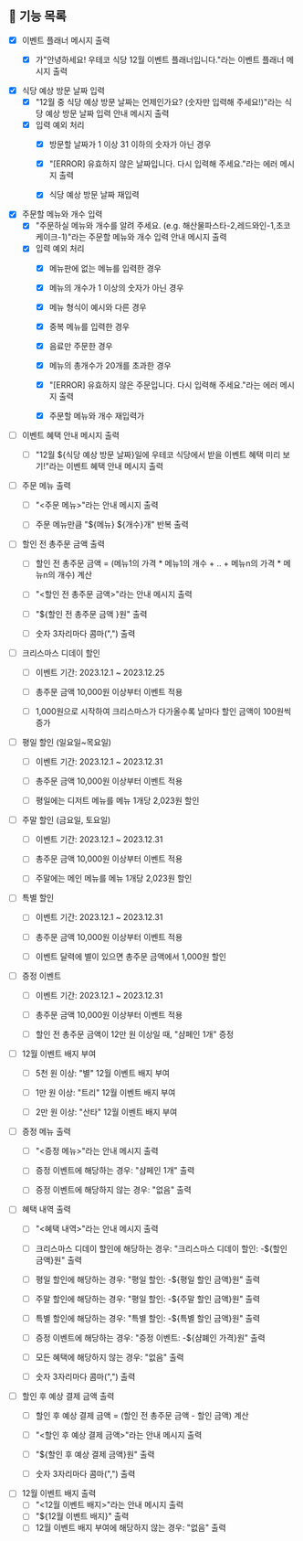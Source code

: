 ## 🚀 기능 목록

- [x] 이벤트 플래너 메시지 출력
    - [x] 가"안녕하세요! 우테코 식당 12월 이벤트 플래너입니다."라는 이벤트 플래너 메시지 출력


- [x] 식당 예상 방문 날짜 입력
    - [x] "12월 중 식당 예상 방문 날짜는 언제인가요? (숫자만 입력해 주세요!)"라는 식당 예상 방문 날짜 입력 안내 메시지 출력
    - [x] 입력 예외 처리
        - [x] 방문할 날짜가 1 이상 31 이하의 숫자가 아닌 경우
        - [x] "[ERROR] 유효하지 않은 날짜입니다. 다시 입력해 주세요."라는 에러 메시지 출력
        - [x] 식당 예상 방문 날짜 재입력


- [x] 주문할 메뉴와 개수 입력
    - [x] "주문하실 메뉴와 개수를 알려 주세요. (e.g. 해산물파스타-2,레드와인-1,초코케이크-1)"라는 주문할 메뉴와 개수 입력 안내 메시지 출력
    - [x] 입력 예외 처리
        - [x] 메뉴판에 없는 메뉴를 입력한 경우
        - [x] 메뉴의 개수가 1 이상의 숫자가 아닌 경우
        - [x] 메뉴 형식이 예시와 다른 경우
        - [x] 중복 메뉴를 입력한 경우
        - [x] 음료만 주문한 경우
        - [x] 메뉴의 총개수가 20개를 초과한 경우
        - [x] "[ERROR] 유효하지 않은 주문입니다. 다시 입력해 주세요."라는 에러 메시지 출력
        - [x] 주문할 메뉴와 개수 재입력가


- [ ] 이벤트 혜택 안내 메시지 출력
    - [ ] "12월 ${식당 예상 방문 날짜}일에 우테코 식당에서 받을 이벤트 혜택 미리 보기!"라는 이벤트 혜택 안내 메시지 출력


- [ ] 주문 메뉴 출력
    - [ ] "<주문 메뉴>"라는 안내 메시지 출력
    - [ ] 주문 메뉴만큼 "${메뉴} ${개수}개" 반복 출력


- [ ] 할인 전 총주문 금액 출력
    - [ ] 할인 전 총주문 금액 = (메뉴1의 가격 * 메뉴1의 개수 + .. + 메뉴n의 가격 * 메뉴n의 개수) 계산
    - [ ] "<할인 전 총주문 금액>"라는 안내 메시지 출력
    - [ ] "${할인 전 총주문 금액 }원" 출력
    - [ ] 숫자 3자리마다 콤마(",") 출력


- [ ] 크리스마스 디데이 할인
    - [ ] 이벤트 기간: 2023.12.1 ~ 2023.12.25
    - [ ] 총주문 금액 10,000원 이상부터 이벤트 적용
    - [ ] 1,000원으로 시작하여 크리스마스가 다가올수록 날마다 할인 금액이 100원씩 증가


- [ ] 평일 할인 (일요일~목요일)
    - [ ] 이벤트 기간: 2023.12.1 ~ 2023.12.31
    - [ ] 총주문 금액 10,000원 이상부터 이벤트 적용
    - [ ] 평일에는 디저트 메뉴를 메뉴 1개당 2,023원 할인


- [ ] 주말 할인 (금요일, 토요일)
    - [ ] 이벤트 기간: 2023.12.1 ~ 2023.12.31
    - [ ] 총주문 금액 10,000원 이상부터 이벤트 적용
    - [ ] 주말에는 메인 메뉴를 메뉴 1개당 2,023원 할인


- [ ] 특별 할인
    - [ ] 이벤트 기간: 2023.12.1 ~ 2023.12.31
    - [ ] 총주문 금액 10,000원 이상부터 이벤트 적용
    - [ ] 이벤트 달력에 별이 있으면 총주문 금액에서 1,000원 할인


- [ ] 증정 이벤트
    - [ ] 이벤트 기간: 2023.12.1 ~ 2023.12.31
    - [ ] 총주문 금액 10,000원 이상부터 이벤트 적용
    - [ ] 할인 전 총주문 금액이 12만 원 이상일 때, "샴페인 1개" 증정


- [ ] 12월 이벤트 배지 부여
    - [ ] 5천 원 이상: "별" 12월 이벤트 배지 부여
    - [ ] 1만 원 이상: "트리" 12월 이벤트 배지 부여
    - [ ] 2만 원 이상: "산타" 12월 이벤트 배지 부여


- [ ] 증정 메뉴 출력
    - [ ] "<증정 메뉴>"라는 안내 메시지 출력
    - [ ] 증정 이벤트에 해당하는 경우: "샴페인 1개" 출력
    - [ ] 증정 이벤트에 해당하지 않는 경우: "없음" 출력


- [ ] 혜택 내역 출력
    - [ ] "<혜택 내역>"라는 안내 메시지 출력
    - [ ] 크리스마스 디데이 할인에 해당하는 경우: "크리스마스 디데이 할인: -${할인 금액}원" 출력
    - [ ] 평일 할인에 해당하는 경우: "평일 할인: -${평일 할인 금액}원" 출력
    - [ ] 주말 할인에 해당하는 경우: "평일 할인: -${주말 할인 금액}원" 출력
    - [ ] 특별 할인에 해당하는 경우: "특별 할인: -${특별 할인 금액}원" 출력
    - [ ] 증정 이벤트에 해당하는 경우: "증정 이벤트: -${샴폐인 가격}원" 출력
    - [ ] 모든 혜택에 해당하지 않는 경우: "없음" 출력
    - [ ] 숫자 3자리마다 콤마(",") 출력


- [ ] 할인 후 예상 결제 금액 출력
    - [ ] 할인 후 예상 결제 금액 = (할인 전 총주문 금액 - 할인 금액) 계산
    - [ ] "<할인 후 예상 결제 금액>"라는 안내 메시지 출력
    - [ ] "${할인 후 예상 결제 금액}원" 출력
    - [ ] 숫자 3자리마다 콤마(",") 출력


- [ ] 12월 이벤트 배지 출력
    - [ ] "<12월 이벤트 배지>"라는 안내 메시지 출력
    - [ ] "${12월 이벤트 배지}" 출력
    - [ ] 12월 이벤트 배지 부여에 해당하지 않는 경우: "없음" 출력